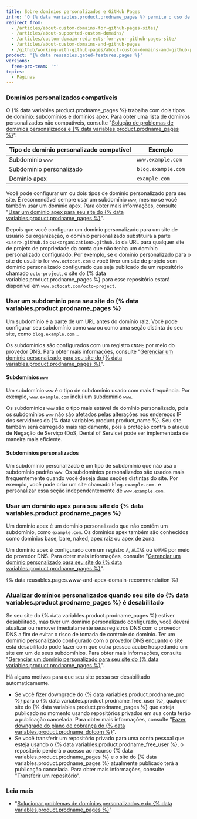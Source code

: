 ```yaml
---
title: Sobre domínios personalizados e GitHub Pages
intro: 'O {% data variables.product.prodname_pages %} permite o uso de domínios personalizados, ou a alteração da raiz do URL do seu site do padrão, como ''octocat.github.io'', para qualquer domínio que você possua.'
redirect_from:
  - /articles/about-custom-domains-for-github-pages-sites/
  - /articles/about-supported-custom-domains/
  - /articles/custom-domain-redirects-for-your-github-pages-site/
  - /articles/about-custom-domains-and-github-pages
  - /github/working-with-github-pages/about-custom-domains-and-github-pages
product: '{% data reusables.gated-features.pages %}'
versions:
  free-pro-team: '*'
topics:
  - Páginas
---
```

### Domínios personalizados compatíveis

O {% data variables.product.prodname_pages %} trabalha com dois tipos de domínio: subdomínios e domínios apex. Para obter uma lista de domínios personalizados não compatíveis, consulte "[Solução de problemas de domínios personalizados e {% data variables.product.prodname_pages %}](/articles/troubleshooting-custom-domains-and-github-pages/#custom-domain-names-that-are-unsupported)".

| Tipo de domínio personalizado compatível | Exemplo            |
| ---------------------------------------- | ------------------ |
| Subdomínio `www`                         | `www.example.com`  |
| Subdomínio personalizado                 | `blog.example.com` |
| Domínio apex                             | `example.com`      |

Você pode configurar um ou dois tipos de domínio personalizado para seu site. É recomendável sempre usar um subdomínio `www`, mesmo se você também usar um domínio apex. Para obter mais informações, consulte "[Usar um domínio apex para seu site do {% data variables.product.prodname_pages %}](#using-an-apex-domain-for-your-github-pages-site)".

Depois que você configurar um domínio personalizado para um site de usuário ou organização, o domínio personalizado substituirá a parte `<user>.github.io` ou `<organization>.github.io` da URL para qualquer site de projeto de propriedade da conta que não tenha um domínio personalizado configurado. Por exemplo, se o domínio personalizado para o site de usuário for `www.octocat.com` e você tiver um site de projeto sem domínio personalizado configurado que seja publicado de um repositório chamado `octo-project`, o site do {% data variables.product.prodname_pages %} para esse repositório estará disponível em `www.octocat.com/octo-project`.

### Usar um subdomínio para seu site do {% data variables.product.prodname_pages %}

Um subdomínio é a parte de um URL antes do domínio raiz. Você pode configurar seu subdomínio como `www` ou como uma seção distinta do seu site, como `blog.example.com.`.

Os subdomínios são configurados com um registro `CNAME` por meio do provedor DNS. Para obter mais informações, consulte "[Gerenciar um domínio personalizado para seu site do {% data variables.product.prodname_pages %}](/articles/managing-a-custom-domain-for-your-github-pages-site#configuring-a-subdomain)".

#### Subdomínios `www`

Um subdomínio `www` é o tipo de subdomínio usado com mais frequência. Por exemplo, `www.example.com` inclui um subdomínio `www`.

Os subdomínios `www` são o tipo mais estável de domínio personalizado, pois os subdomínios `www` não são afetados pelas alterações nos endereços IP dos servidores do {% data variables.product.product_name %}. Seu site também será carregado mais rapidamente, pois a proteção contra o ataque de Negação de Serviço (DoS, Denial of Service) pode ser implementada de maneira mais eficiente.

#### Subdomínios personalizados

Um subdomínio personalizado é um tipo de subdomínio que não usa o subdomínio padrão `www`. Os subdomínios personalizados são usados mais frequentemente quando você deseja duas seções distintas do site. Por exemplo, você pode criar um site chamado `blog.example.com.` e personalizar essa seção independentemente de `www.example.com`.

### Usar um domínio apex para seu site do {% data variables.product.prodname_pages %}

Um domínio apex é um domínio personalizado que não contém um subdomínio, como `example.com`. Os domínios apex também são conhecidos como domínios base, bare, naked, apex raiz ou apex de zona.

Um domínio apex é configurado com um registro `A`, `ALIAS` ou `ANAME` por meio do provedor DNS. Para obter mais informações, consulte "[Gerenciar um domínio personalizado para seu site do {% data variables.product.prodname_pages %}](/articles/managing-a-custom-domain-for-your-github-pages-site#configuring-an-apex-domain)".

{% data reusables.pages.www-and-apex-domain-recommendation %}

### Atualizar domínios personalizados quando seu site do {% data variables.product.prodname_pages %} é desabilitado

Se seu site do {% data variables.product.prodname_pages %} estiver desabilitado, mas tiver um domínio personalizado configurado, você deverá atualizar ou remover imediatamente seus registros DNS com o provedor DNS a fim de evitar o risco de tomada de controle do domínio. Ter um domínio personalizado configurado com o provedor DNS enquanto o site está desabilitado pode fazer com que outra pessoa acabe hospedando um site em um de seus subdomínios. Para obter mais informações, consulte "[Gerenciar um domínio personalizado para seu site do {% data variables.product.prodname_pages %}](/articles/managing-a-custom-domain-for-your-github-pages-site)".

Há alguns motivos para que seu site possa ser desabilitado automaticamente.

- Se você fizer downgrade do {% data variables.product.prodname_pro %} para o {% data variables.product.prodname_free_user %}, qualquer site do {% data variables.product.prodname_pages %} que esteja publicado no momento usando repositórios privados em sua conta terão a publicação cancelada. Para obter mais informações, consulte "[Fazer downgrade do plano de cobrança do {% data variables.product.prodname_dotcom %}](/articles/downgrading-your-github-billing-plan)".
- Se você transferir um repositório privado para uma conta pessoal que esteja usando o {% data variables.product.prodname_free_user %}, o repositório perderá o acesso ao recurso {% data variables.product.prodname_pages %} e o site do {% data variables.product.prodname_pages %} atualmente publicado terá a publicação cancelada. Para obter mais informações, consulte "[Transferir um repositório](/articles/transferring-a-repository)".

### Leia mais

- "[Solucionar problemas de domínios personalizados e do {% data variables.product.prodname_pages %}](/articles/troubleshooting-custom-domains-and-github-pages)"
